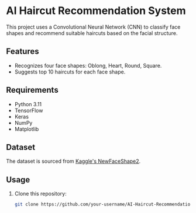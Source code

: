 # AI Haircut Recommendation System
This project uses a Convolutional Neural Network (CNN) to classify face shapes and recommend suitable haircuts based on the facial structure.

## Features
- Recognizes four face shapes: Oblong, Heart, Round, Square.
- Suggests top 10 haircuts for each face shape.

## Requirements
- Python 3.11
- TensorFlow
- Keras
- NumPy
- Matplotlib

## Dataset
The dataset is sourced from [Kaggle's NewFaceShape2](https://www.kaggle.com/datasets/idealm99/newfaceshape2).

## Usage
1. Clone this repository:
   ```bash
   git clone https://github.com/your-username/AI-Haircut-Recommendation.git
